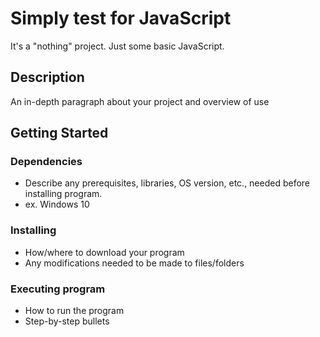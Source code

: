 # Simply test for JavaScript

It's a "nothing" project. Just some basic JavaScript.

## Description

An in-depth paragraph about your project and overview of use

## Getting Started

### Dependencies

- Describe any prerequisites, libraries, OS version, etc., needed before installing program.
- ex. Windows 10

### Installing

- How/where to download your program
- Any modifications needed to be made to files/folders

### Executing program

- How to run the program
- Step-by-step bullets
